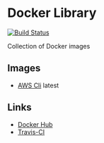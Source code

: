 # Docker Library

[![Build Status](https://travis-ci.org/vitalibo/docker-library.svg?branch=master)](https://travis-ci.org/vitalibo/docker-library)

Collection of Docker images

## Images

- [AWS Cli](https://hub.docker.com/r/vitalibo/aws-cli/) latest

## Links

- [Docker Hub](https://hub.docker.com/u/vitalibo/)
- [Travis-CI](https://travis-ci.org/vitalibo/)
